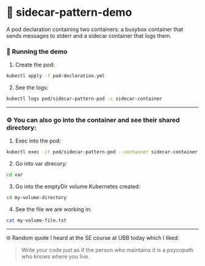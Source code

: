 # 🚗 sidecar-pattern-demo
A pod declaration containing two containers: a busybox container that sends messages to stderr and a sidecar container that logs them.

### 🚀 Running the demo
1. Create the pod:
```bash
kubectl apply -f pod-declaration.yml
```

2. See the logs:
```bash
kubectl logs pod/sidecar-pattern-pod -c sidecar-container
```

---

### ⚙️  You can also go into the container and see their shared directory:

1. Exec into the pod:
```bash
kubectl exec -it pod/sidecar-pattern-pod --container sidecar-container
```

2. Go into var direcory:
```bash
cd var
```

3. Go into the emptyDir volume Kubernetes created:
```bash
cd my-volume-directory
```

4. See the file we are working in:
```bash
cat my-volume-file.txt
```

---

🌐 Random quote I heard at the SE course at UBB today which I liked:
> Write your code just as if the person who maintains it is a psycopath who knows where you live.
